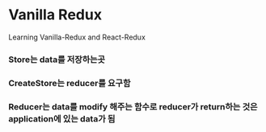 # Vanilla Redux

Learning Vanilla-Redux and React-Redux

### Store는 data를 저장하는곳
### CreateStore는 reducer를 요구함
### Reducer는 data를 modify 해주는 함수로 reducer가 return하는 것은 application에 있는 data가 됨
